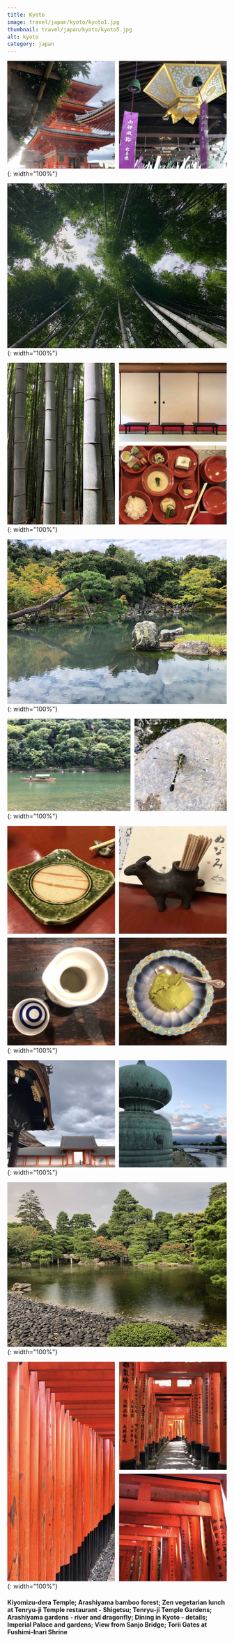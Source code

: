 ```yaml
---
title: Kyoto
image: travel/japan/kyoto/kyoto1.jpg
thumbnail: travel/japan/kyoto/kyoto5.jpg
alt: kyoto
category: japan
---
```


![kyoto temple](./assets/img/travel/japan/kyoto/kyoto2.jpg){: width="100%"}

![bamboo forest](./assets/img/travel/japan/kyoto/kyoto3.jpg){: width="100%"}

![bamboo trees and temple food](./assets/img/travel/japan/kyoto/kyoto4.jpg){: width="100%"}

![temple gardens](./assets/img/travel/japan/kyoto/kyoto5.jpg){: width="100%"}

![arashiyama river and dragonfly](./assets/img/travel/japan/kyoto/kyoto6.jpg){: width="100%"}

![kyoto food](./assets/img/travel/japan/kyoto/kyoto7.jpg){: width="100%"}

![palace entrance and river view](./assets/img/travel/japan/kyoto/kyoto8.jpg){: width="100%"}

![kyoto palace gardens](./assets/img/travel/japan/kyoto/kyoto9.jpg){: width="100%"}

![kyoto gates](./assets/img/travel/japan/kyoto/kyoto10.jpg){: width="100%"}

#### Kiyomizu-dera Temple; Arashiyama bamboo forest; Zen vegetarian lunch at Tenryu-ji Temple restaurant - Shigetsu; Tenryu-ji Temple Gardens; Arashiyama gardens - river and dragonfly; Dining in Kyoto - details; Imperial Palace and gardens; View from Sanjo Bridge; Torii Gates at Fushimi-Inari Shrine
